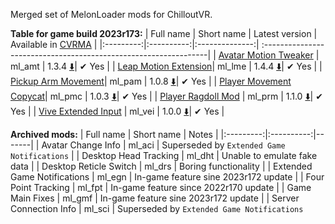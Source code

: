 Merged set of MelonLoader mods for ChilloutVR.

**Table for game build 2023r173:**
| Full name | Short name | Latest version | Available in [CVRMA](https://github.com/knah/CVRMelonAssistant) |
|:---------:|:----------:|:--------------:| :----------------------------------------------------------------|
| [Avatar Motion Tweaker](/ml_amt/README.md) | ml_amt | 1.3.4 [:arrow_down:](../../releases/latest/download/ml_amt.dll)| ✔ Yes |
| [Leap Motion Extension](/ml_lme/README.md)| ml_lme | 1.4.4 [:arrow_down:](../../releases/latest/download/ml_lme.dll)| ✔ Yes |
| [Pickup Arm Movement](/ml_pam/README.md)| ml_pam | 1.0.8 [:arrow_down:](../../releases/latest/download/ml_pam.dll)| ✔ Yes |
| [Player Movement Copycat](/ml_pmc/README.md)| ml_pmc | 1.0.3 [:arrow_down:](../../releases/latest/download/ml_pmc.dll)| ✔ Yes |
| [Player Ragdoll Mod](/ml_prm/README.md) | ml_prm | 1.1.0 [:arrow_down:](../../releases/latest/download/ml_prm.dll)| ✔ Yes |
| [Vive Extended Input](/ml_vei/README.md) | ml_vei | 1.0.0 [:arrow_down:](../../releases/latest/download/ml_vei.dll)| ✔ Yes |

**Archived mods:**
| Full name | Short name | Notes |
|:---------:|:----------:|-------|
| Avatar Change Info | ml_aci | Superseded by `Extended Game Notifications` |
| Desktop Head Tracking | ml_dht | Unable to emulate fake data |
| Desktop Reticle Switch | ml_drs | Boring functionality |
| Extended Game Notifications | ml_egn | In-game feature sine 2023r172 update |
| Four Point Tracking | ml_fpt | In-game feature since 2022r170 update |
| Game Main Fixes | ml_gmf | In-game feature sine 2023r172 update |
| Server Connection Info | ml_sci | Superseded by `Extended Game Notifications`
